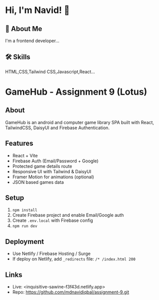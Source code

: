 
# Hi, I'm Navid! 👋


## 🚀 About Me
I'm a frontend developer...


## 🛠 Skills
 HTML,CSS,Tailwind CSS,Javascript,React...



# GameHub - Assignment 9 (Lotus)

## About
GameHub is an android and computer game library SPA built with React, TailwindCSS, DaisyUI and Firebase Authentication.

## Features
- React + Vite
- Firebase Auth (Email/Password + Google)
- Protected game details route
- Responsive UI with Tailwind & DaisyUI
- Framer Motion for animations (optional)
- JSON based games data

## Setup
1. `npm install`
2. Create Firebase project and enable Email/Google auth
3. Create `.env.local` with Firebase config
4. `npm run dev`

## Deployment
- Use Netlify / Firebase Hosting / Surge
- If deploy on Netlify, add `_redirects` file: `/* /index.html 200`

## Links
- Live: <inquisitive-sawine-f3f43d.netlify.app>
- Repo: <https://github.com/mdnavidiqbal/assignment-9.git>
